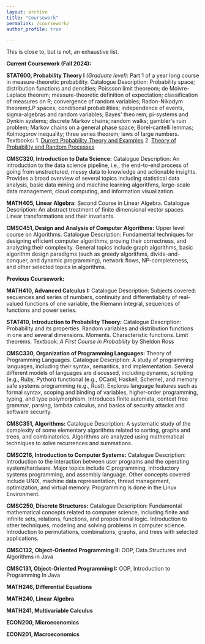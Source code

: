 ```yaml
---
layout: archive
title: "Coursework"
permalink: /coursework/
author_profile: true

---
```

This is close to, but is not, an exhaustive list. 

**Current Coursework (Fall 2024):**

**STAT600, Probability Theory I** _(Graduate level)_: Part 1 of a year long course in measure-theoretic probability. Catalogue Description: Probability space; distribution functions and densities; Poissson limit theoreom; de Moivre-Laplace theorem; measure-theoretic definition of expectation; classification of measures on R; convergence of random variables; Radon-Nikodym theorem;LP spaces; conditional probabilities; independence of events, sigma-algebras and random variables; Bayes' theo rem; pi-systems and Dynkin systems; discrete Markov chains; random walks; gambler's ruin problem; Markov chains on a general phase space; Borel-cantelli lemmas; Kolmogorov inequality; three series theorem; laws of large numbers. 
Textbooks: 1. [Durrett Probability Theory and Examples](https://services.math.duke.edu/~rtd/PTE/PTE5_011119.pdf) 2. [Theory of Probability and Random Processes](https://link.springer.com/book/10.1007/978-3-540-68829-7)

**CMSC320, Introduction to Data Science:** Catalogue Description: An introduction to the data science pipeline, i.e., the end-to-end process of going from unstructured, messy data to knowledge and actionable insights. Provides a broad overview of several topics including statistical data analysis, basic data mining and machine learning algorithms, large-scale data management, cloud computing, and information visualization.

**MATH405, Linear Algebra:** Second Course in Linear Algebra. Catalogue Description: An abstract treatment of finite dimensional vector spaces. Linear transformations and their invariants. 

**CMSC451, Design and Analysis of Computer Algorithms:** Upper level course on Algorithms. Catalogue Description: Fundamental techniques for designing efficient computer algorithms, proving their correctness, and analyzing their complexity. General topics include graph algorithms, basic algorithm design paradigms (such as greedy algorithms, divide-and-conquer, and dynamic programming), network flows, NP-completeness, and other selected topics in algorithms. 

**Previous Coursework:**

**MATH410, Advanced Calculus I:** Catalogue Description: Subjects covered: sequences and series of numbers, continuity and differentiability of real-valued functions of one variable, the Riemann integral, sequences of functions and power series. 

**STAT410, Introduction to Probability Theory:** Catalogue Description: Probability and its properties. Random variables and distribution functions in one and several dimensions. Moments. Characteristic functions. Limit theorems. Textbook: _A First Course in Probability_ by Sheldon Ross

**CMSC330, Organization of Programming Languages:** Theory of Programming Languages. Catalogue Description: A study of programming languages, including their syntax, semantics, and implementation. Several different models of languages are discussed, including dynamic, scripting (e.g., Ruby, Python) functional (e.g., OCaml, Haskell, Scheme), and memory safe systems programming (e.g., Rust). Explores language features such as formal syntax, scoping and binding of variables, higher-order programming, typing, and type polymorphism. Introduces finite automata, context free grammar, parsing, lambda calculus, and basics of security attacks and software security. 

**CMSC351, Algorithms:** Catalogue Description: A systematic study of the complexity of some elementary algorithms related to sorting, graphs and trees, and combinatorics. Algorithms are analyzed using mathematical techniques to solve recurrences and summations.

**CMSC216, Introduction to Computer Systems:** Catalogue Description: Introduction to the interaction between user programs and the operating system/hardware. Major topics include C programming, introductory systems programming, and assembly language. Other concepts covered include UNIX, machine data representation, thread management, optimization, and virtual memory. Programming is done in the Linux Environment. 

**CMSC250, Discrete Structures:** Catalogue Description: Fundamental mathematical concepts related to computer science, including finite and infinite sets, relations, functions, and propositional logic. Introduction to other techniques, modeling and solving problems in computer science. Introduction to permutations, combinations, graphs, and trees with selected applications. 

**CMSC132, Object-Oriented Programming II:** OOP, Data Structures and Algorithms in Java

**CMSC131, Object-Oriented Programming I:** OOP, Introduction to Programming In Java

**MATH246, Differential Equations**

**MATH240, Linear Algebra**

**MATH241, Multivariable Calculus**

**ECON200, Microeconomics**

**ECON201, Macroeconomics**




